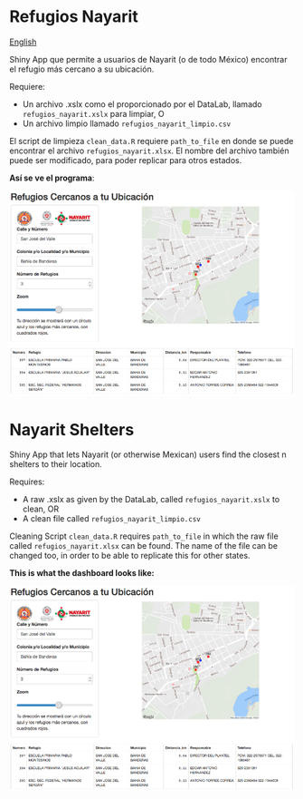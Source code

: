 # Refugios Nayarit
[English](#nayarit-shelters)

Shiny App que permite a usuarios de Nayarit (o de todo México) encontrar el refugio más cercano a su ubicación.

Requiere:
* Un archivo .xslx como el proporcionado por el DataLab, llamado `refugios_nayarit.xslx` para limpiar, O
* Un archivo limpio llamado `refugios_nayarit_limpio.csv` 

El script de limpieza `clean_data.R` requiere `path_to_file` en donde se puede encontrar el archivo `refugios_nayarit.xlsx`. El nombre del archivo también puede ser modificado, para poder replicar para otros estados.

**Así se ve el programa**:

![ ](www/refugios_nayarit.png?raw=true "Example of the Tool")

# Nayarit Shelters

Shiny App that lets Nayarit (or otherwise Mexican) users find the closest n shelters to their location.

Requires:
* A raw .xslx as given by the DataLab, called `refugios_nayarit.xslx` to clean, OR
* A clean file called `refugios_nayarit_limpio.csv` 

Cleaning Script `clean_data.R` requires `path_to_file` in which the raw file called `refugios_nayarit.xlsx` can be found. The name of the file can be changed too, in order to be able to replicate this for other states.


**This is what the dashboard looks like:**

![ ](www/refugios_nayarit.png?raw=true "Example of the Tool")

